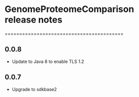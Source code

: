 # GenomeProteomeComparison release notes
=========================================

0.0.8
-----
* Update to Java 8 to enable TLS 1.2

0.0.7
-----
* Upgrade to sdkbase2

